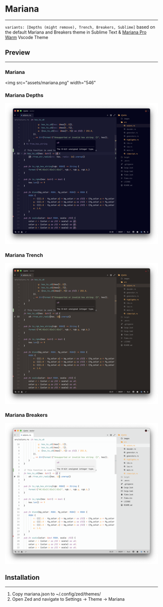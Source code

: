 # Mariana
--------------
`variants: [Depths (might remove), Trench, Breakers, Sublime]`
based on the default Mariana and Breakers theme in Sublime Text & [Mariana Pro Warm](https://arc.net/l/quote/erujorqf) Vscode Theme

## Preview
--------------
### Mariana
<img src="assets/mariana.png" width="546"

### Mariana Depths
<img src="assets/mariana-depths-old.png" width="546">

### Mariana Trench
<img src="assets/mariana-trench.png" width="546">

### Mariana Breakers
<img src="assets/mariana-breakers.png" width="546">

## Installation
--------------
1. Copy mariana.json to ~/.config/zed/themes/
2. Open Zed and navigate to Settings -> Theme -> Mariana
